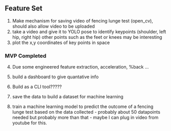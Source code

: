 ## Feature Set
1. Make mechanism for saving video of fencing lunge test (open_cv), should also allow video to be uploaded
2. take a video and give it to YOLO pose to identify keypoints (shoulder, left hip, right hip) other points such as the feet or knees may be interesting
3. plot the x,y coordinates of key points in space

### MVP Completed

4. Due some engineered feature extraction, acceleration, %back ...
5. build a dashboard to give quantative info

6. Build as a CLI tool?????

6. save the data to build a dataset for machine learning
7. train a machine learning model to predict the outcome of a fencing lunge test based on the data collected - probably about 50 datapoints needed but probably more than that - maybe I can plug in video from youtube for this.
